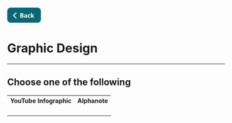 [<img src="../Buttons/SVG/back.svg" height="35" width="auto"/>](../README.md/#graphicdesign)
<br>

# Graphic Design
<hr>

## Choose one of the following

<table>
  <tr>
    <th>YouTube Infographic</th>
    <th>Alphanote</th>
  </tr>
  <tr>
    <td><img src="" height="250" width="auto"</td>
  </tr>
  <tr>
  </tr>
  <tr>
  </tr>
</table>

